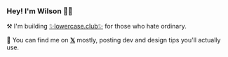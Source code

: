 ### Hey! I'm Wilson 👋🏻

⚒️ I'm building [✨lowercase.club✨](https://lowercase.club) for those who hate ordinary.

🌱 You can find me on [**𝕏**](https://twitter.com/itswilsonhou) mostly, posting dev and design tips you'll actually use.

<!--
**wilsonhou/wilsonhou** is a ✨ _special_ ✨ repository because its `README.md` (this file) appears on your GitHub profile.

Here are some ideas to get you started:

- 🔭 I’m currently working on ...
- 🌱 I’m currently learning ...
- 👯 I’m looking to collaborate on ...
- 🤔 I’m looking for help with ...
- 💬 Ask me about ...
- 📫 How to reach me: ...
- 😄 Pronouns: ...
- ⚡ Fun fact: ...
-->
